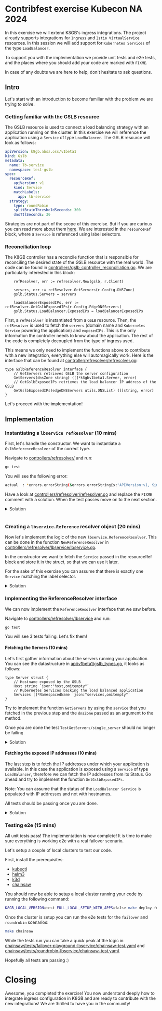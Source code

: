 # Contribfest exercise Kubecon NA 2024

In this exercise we will extend K8GB's ingress integrations.
The project already supports integrations for `Ingress` and `Istio VirtualService` resources. In this session we will add support for `Kubernetes Services` of the type `LoadBalancer`.

To support you with the implementation we provide unit tests and e2e tests, and the places where you should add your code are marked with `FIXME`.

In case of any doubts we are here to help, don't hesitate to ask questions.

## Intro

Let's start with an introduction to become familiar with the problem we are trying to solve.

### Getting familiar with the GSLB resource

The GSLB resource is used to connect a load balancing strategy with an application running on the cluster. In this exercise we will reference the application using a `Service` of type `LoadBalancer`. The GSLB resource will look as follows:
```yaml
apiVersion: k8gb.absa.oss/v1beta1
kind: Gslb
metadata:
  name: lb-service
  namespace: test-gslb
spec:
  resourceRef:
    apiVersion: v1
    kind: Service
    matchLabels:
      app: lb-service
  strategy:
    type: roundRobin
    splitBrainThresholdSeconds: 300
    dnsTtlSeconds: 30
```

Strategies are not part of the scope of this exercise. But if you are curious you can read more about them [here](https://www.k8gb.io/docs/strategy.html).
We are interested in the `resourceRef` block, where a `Service` is referenced using label selectors.

### Reconciliation loop

The K8GB controller has a reconcile function that is responsible for reconciling the desired state of the GSLB resource with the real world.
The code can be found in [controllers/gslb_controller_reconciliation.go](../../controllers/gslb_controller_reconciliation.go).
We are particularly interested in this block:
```golang
	refResolver, err := refresolver.New(gslb, r.Client)

	servers, err := refResolver.GetServers(r.Config.DNSZone)
	gslb.Status.Servers = servers

	loadBalancerExposedIPs, err := refResolver.GetGslbExposedIPs(r.Config.EdgeDNSServers)
	gslb.Status.LoadBalancer.ExposedIPs = loadBalancerExposedIPs
```

First, a `refResolver` is instantiated from a `GSLB` resource. Then, the `refResolver` is used to fetch the `servers` (domain name and `Kubernetes Service` powering the application) and `exposedIPs`. This is the only information the controller needs to know about the application. The rest of the code is completely decoupled from the type of ingress used.

This means we only need to implement the functions above to contribute with a new integration, everything else will automagically work.
Here is the interface that can be found at [controller/refresolver/refresolver.go](../../controllers/refresolver/refresolver.go):
```golang
type GslbReferenceResolver interface {
	// GetServers retrieves GSLB the server configuration
	GetServers(dnsZone string) ([]*k8gbv1beta1.Server, error)
	// GetGslbExposedIPs retrieves the load balancer IP address of the GSLB
	GetGslbExposedIPs(edgeDNSServers utils.DNSList) ([]string, error)
}
```

Let's proceed with the implementation!

## Implementation

### Instantiating a `lbservice refResolver` (10 mins)

First, let's handle the constructor. We want to instantiate a `GslbReferenceResolver` of the correct type.

Navigate to [controllers/refresolver/](../../controllers/refresolver/) and run:
```bash
go test
```
You will see the following error:
```bash
actual  : *errors.errorString(&errors.errorString{s:"APIVersion:v1, Kind:Service not supported"})
```

Have a look at [controllers/refresolver/refresolver.go](../../controllers/refresolver/refresolver.go) and replace the `FIXME` comment with a solution. When the test passes move on to the next section.

<details>
  <summary>Solution</summary>

  ```golang
	if gslb.Spec.ResourceRef.Kind == "Service" && gslb.Spec.ResourceRef.APIVersion == "v1" {
		return lbservice.NewReferenceResolver(gslb, k8sClient)
	}
  ```

</details>

<br />

### Creating a `lbservice.Reference` resolver object (20 mins)

Now let's implement the logic of the new `lbservice.ReferenceResolver`. This can be done in the function `NewReferenceResolver` in [controllers/refresolver/lbservice/lbservice.go](../../controllers/refresolver/lbservice/lbservice.go).

In the constructor we want to fetch the `Service` passed in the resourceRef block and store it in the struct, so that we can use it later.

For the sake of this exercise you can assume that there is exactly one `Service` matching the label selector.

<details>
  <summary>Solution</summary>

  ```golang
  func NewReferenceResolver(gslb *k8gbv1beta1.Gslb, k8sClient client.Client) (*ReferenceResolver, error) {
    serviceList := &corev1.ServiceList{}

    // retrieve services
    selector, err := metav1.LabelSelectorAsSelector(&gslb.Spec.ResourceRef.LabelSelector)
    if err != nil {
      return nil, err
    }
    opts := &client.ListOptions{
      LabelSelector: selector,
      Namespace:     gslb.Namespace,
    }
    err = k8sClient.List(context.TODO(), serviceList, opts)
    if err != nil {
      return nil, err
    }

    // filter for type LoadBalancer
    lbServices := []corev1.Service{}
    for _, svc := range serviceList.Items {
      if svc.Spec.Type == v1.ServiceTypeLoadBalancer {
        lbServices = append(lbServices, svc)
      }
    }

    return &ReferenceResolver{
      lbService: &lbServices[0],
    }, nil
  }
  ```
</details>

### Implementing the ReferenceResolver interface

We can now implement the `ReferenceResolver` interface that we saw before.

Navigate to [controllers/refresolver/lbservice](../../controllers/refresolver/lbservice/) and run:
```bash
go test
```
You will see 3 tests failing. Let's fix them!

#### Fetching the Servers (10 mins)

Let's first gather information about the servers running your application. You can see the datastructure in [api/v1beta1/gslb_types.go](../../api/v1beta1/gslb_types.go), it looks as follows:
```golang
type Server struct {
	// Hostname exposed by the GSLB
	Host string `json:"host,omitempty"`
	// Kubernetes Services backing the load balanced application
	Services []*NamespacedName `json:"services,omitempty"`
}
```

Try to implement the function `GetServers` by using the `service` that you fetched in the previous step and the `dnsZone` passed as an argument to the method.

Once you are done the test `TestGetServers/single_server` should no longer be failing.

<details>
  <summary>Solution</summary>

  ```golang
  func (rr *ReferenceResolver) GetServers(dnsZone string) ([]*k8gbv1beta1.Server, error) {
    host := fmt.Sprintf("%s.%s", rr.lbService.Name, dnsZone)
    server := &k8gbv1beta1.Server{
      Host: host,
      Services: []*k8gbv1beta1.NamespacedName{
        {
          Name:      rr.lbService.Name,
          Namespace: rr.lbService.Namespace,
        },
      },
    }
    return []*k8gbv1beta1.Server{server}, nil
  }
  ```
</details>

#### Fetching the exposed IP addresses (10 mins)

The last step is to fetch the IP addresses under which your application is available.
In this case the application is exposed using a `Service` of type `LoadBalancer`, therefore we can fetch the IP addresses from its Status. Go ahead and try to implement the function `GetGslbExposedIPs`.

Note: You can assume that the status of the `LoadBalancer Service` is populated with IP addresses and not with hostnames.

All tests should be passing once you are done.

<details>
  <summary>Solution</summary>

  ```golang
  func (rr *ReferenceResolver) GetGslbExposedIPs(edgeDNSServers utils.DNSList) ([]string, error) {
    gslbIngressIPs := []string{}
    for _, ip := range rr.lbService.Status.LoadBalancer.Ingress {
      gslbIngressIPs = append(gslbIngressIPs, ip.IP)
    }
    return gslbIngressIPs, nil
  }
  ```
</details>

### Testing e2e (15 mins)

All unit tests pass! The implementation is now complete! It is time to make sure everything is working e2e with a real failover scenario.

Let's setup a couple of local clusters to test our code.

First, install the prerequisites:
* [kubectl](https://kubernetes.io/docs/tasks/tools/)
* [helm3](https://helm.sh/docs/intro/install/)
* [k3d](https://k3d.io/v5.7.4/#other-installers)
* [chainsaw](https://kyverno.io/blog/2023/12/12/kyverno-chainsaw-the-ultimate-end-to-end-testing-tool/#install-chainsaw)

You should now be able to setup a local cluster running your code by running the following command:
```bash
K8GB_LOCAL_VERSION=test FULL_LOCAL_SETUP_WITH_APPS=false make deploy-full-local-setup
```

Once the cluster is setup you can run the e2e tests for the `failover` and `roundrobin` scenarios:
```bash
make chainsaw
```

While the tests run you can take a quick peak at the logic in [chainsaw/tests/failover-playground-lbservice/chainsaw-test.yaml](chainsaw/tests/failover-playground-lbservice/chainsaw-test.yaml) and [chainsaw/tests/roundrobin-lbservice/chainsaw-test.yaml](chainsaw/tests/roundrobin-lbservice/chainsaw-test.yaml).

Hopefully all tests are passing :)

# Closing

Awesome, you completed the exercise! You now understand deeply how to integrate ingress configuration in K8GB and are ready to contribute with the new integrations! We are thrilled to have you in the community!
